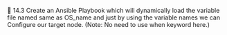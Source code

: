🔰 14.3 Create an Ansible Playbook which will dynamically 
load the variable file named same as OS_name and just by 
using the variable names we can Configure our target node.
(Note: No need to use when keyword here.)
